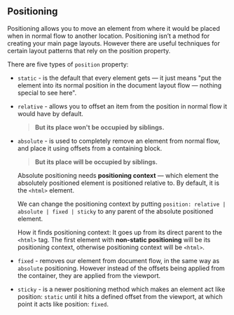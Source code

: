 ## Positioning
Positioning allows you to move an element from where it would be placed when in normal flow to another location. Positioning isn’t a method for creating your main page layouts. However there are useful techniques for certain layout patterns that rely on the position property.

There are five types of `position` property:
* `static` - is the default that every element gets — it just means "put the element into its normal position in the document layout flow — nothing special to see here".
* `relative` - allows you to offset an item from the position in normal flow it would have by default.

    > __But its place won't be occupied by siblings.__

* `absolute` - is used to completely remove an element from normal flow, and place it using offsets from a containing block.

    > __But its place will be occupied by siblings.__

    Absolute positioning needs __positioning context__ — which element the absolutely positioned element is positioned relative to. By default, it is the `<html>` element.

    We can change the positioning context by putting `position: relative | absolute | fixed | sticky` to any parent of the absolute positioned element.

    How it finds positioning context: It goes up from its direct parent to the `<html>` tag. The first element with __non-static positioning__ will be its positioning context, otherwise positioning context will be `<html>`.

* `fixed` - removes our element from document flow, in the same way as `absolute` positioning. However instead of the offsets being applied from the container, they are applied from the viewport.
* `sticky` - is a newer positioning method which makes an element act like position: `static` until it hits a defined offset from the viewport, at which point it acts like position: `fixed`.
